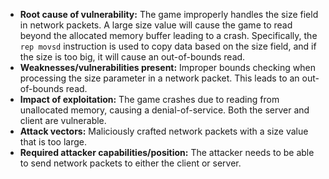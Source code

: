 - **Root cause of vulnerability:** The game improperly handles the size field in network packets. A large size value will cause the game to read beyond the allocated memory buffer leading to a crash. Specifically, the `rep movsd` instruction is used to copy data based on the size field, and if the size is too big, it will cause an out-of-bounds read.
- **Weaknesses/vulnerabilities present:** Improper bounds checking when processing the size parameter in a network packet. This leads to an out-of-bounds read.
- **Impact of exploitation:** The game crashes due to reading from unallocated memory, causing a denial-of-service. Both the server and client are vulnerable.
- **Attack vectors:** Maliciously crafted network packets with a size value that is too large.
- **Required attacker capabilities/position:** The attacker needs to be able to send network packets to either the client or server.